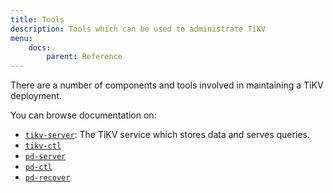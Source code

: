 ```yaml
---
title: Tools
description: Tools which can be used to administrate TiKV
menu:
    docs:
        parent: Reference
---
```


There are a number of components and tools involved in maintaining a TiKV deployment.

You can browse documentation on:

* [`tikv-server`](../tikv-server): The TiKV service which stores data and serves queries.
* [`tikv-ctl`](../tikv-ctl)
* [`pd-server`](../pd-server)
* [`pd-ctl`](../pd-ctl)
* [`pd-recover`](../pd-recover)